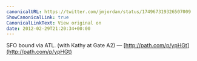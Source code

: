 ```yaml
---
canonicalURL: https://twitter.com/jmjordan/status/174967319326507009
ShowCanonicalLink: true
CanonicalLinkText: View original on
date: 2012-02-29T21:20:34+00:00
---
```

SFO bound via ATL. (with Kathy at Gate A2) — [http://path.com/p/ypHGt](http://path.com/p/ypHGt)